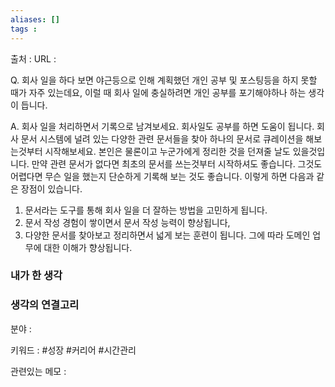 ```yaml
---
aliases: []
tags :
---
```

출처 : 
URL : 

Q. 회사 일을 하다 보면 야근등으로 인해 계획했던 개인 공부 및 포스팅등을 하지 못할 때가 자주 있는데요, 이럴 때 회사 일에 충실하려면 개인 공부를 포기해야하나 하는 생각이 듭니다.

A. 회사 일을 처리하면서 기록으로 남겨보세요. 회사일도 공부를 하면 도움이 됩니다. 회사 문서 시스템에 널려 있는 다양한 관련 문서들을 찾아 하나의 문서로 큐레이션을 해보는것부터 시작해보세요. 본인은 물론이고 누군가에게 정리한 것을 던져줄 날도 있을것입니다. 만약 관련 문서가 없다면 최초의 문서를 쓰는것부터 시작하셔도 좋습니다. 그것도 어렵다면 무슨 일을 했는지 단순하게 기록해 보는 것도 좋습니다. 이렇게 하면 다음과 같은 장점이 있습니다.

1. 문서라는 도구를 통해 회사 일을 더 잘하는 방법을 고민하게 됩니다.
2. 문서 작성 경험이 쌓이면서 문서 작성 능력이 향상됩니다,
3. 다양한 문서를 찾아보고 정리하면서 넓게 보는 훈련이 됩니다. 그에 따라 도메인 업무에 대한 이해가 향상됩니다.


### 내가 한 생각

### 생각의 연결고리
분야 : 

키워드 : #성장 #커리어 #시간관리

관련있는 메모 : 